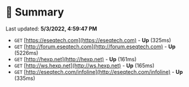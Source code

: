 # 📖 Summary
Last updated: **5/3/2022, 4:59:47 PM**

- `GET` [https://eseqtech.com](https://eseqtech.com) - **Up** (325ms)
- `GET` [http://forum.eseqtech.com](http://forum.eseqtech.com) - **Up** (5226ms)
- `GET` [http://hexp.net](http://hexp.net) - **Up** (161ms)
- `GET` [http://ws.hexp.net](http://ws.hexp.net) - **Up** (165ms)
- `GET` [http://eseqtech.com/infoline](http://eseqtech.com/infoline) - **Up** (335ms)
